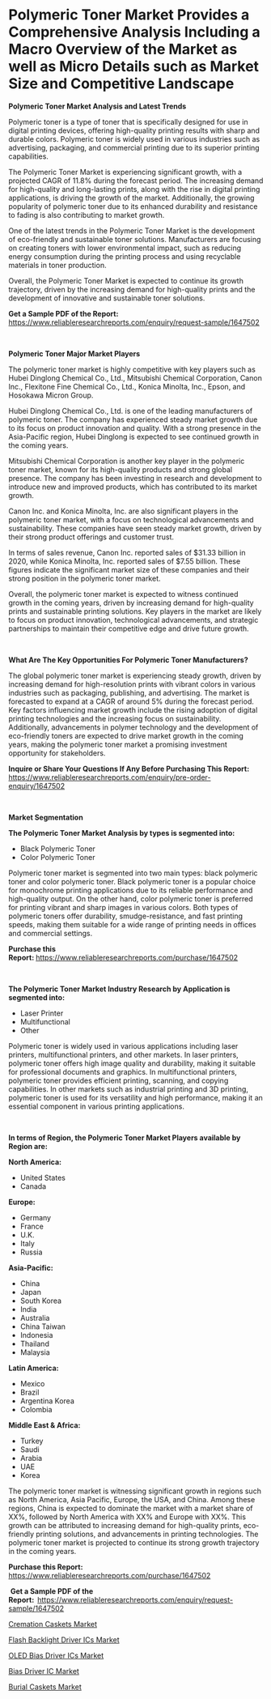 <p><h1>Polymeric Toner Market Provides a Comprehensive Analysis Including a Macro Overview of the Market as well as Micro Details such as Market Size and Competitive Landscape</h1></p><p><strong>Polymeric Toner Market Analysis and Latest Trends</strong></p>
<p><p>Polymeric toner is a type of toner that is specifically designed for use in digital printing devices, offering high-quality printing results with sharp and durable colors. Polymeric toner is widely used in various industries such as advertising, packaging, and commercial printing due to its superior printing capabilities.</p><p>The Polymeric Toner Market is experiencing significant growth, with a projected CAGR of 11.8% during the forecast period. The increasing demand for high-quality and long-lasting prints, along with the rise in digital printing applications, is driving the growth of the market. Additionally, the growing popularity of polymeric toner due to its enhanced durability and resistance to fading is also contributing to market growth.</p><p>One of the latest trends in the Polymeric Toner Market is the development of eco-friendly and sustainable toner solutions. Manufacturers are focusing on creating toners with lower environmental impact, such as reducing energy consumption during the printing process and using recyclable materials in toner production.</p><p>Overall, the Polymeric Toner Market is expected to continue its growth trajectory, driven by the increasing demand for high-quality prints and the development of innovative and sustainable toner solutions.</p></p>
<p><strong>Get a Sample PDF of the Report:&nbsp;</strong> <a href="https://www.reliableresearchreports.com/enquiry/request-sample/1647502">https://www.reliableresearchreports.com/enquiry/request-sample/1647502</a></p>
<p>&nbsp;</p>
<p><strong>Polymeric Toner Major Market Players</strong></p>
<p><p>The polymeric toner market is highly competitive with key players such as Hubei Dinglong Chemical Co., Ltd., Mitsubishi Chemical Corporation, Canon Inc., Flexitone Fine Chemical Co., Ltd., Konica Minolta, Inc., Epson, and Hosokawa Micron Group.</p><p>Hubei Dinglong Chemical Co., Ltd. is one of the leading manufacturers of polymeric toner. The company has experienced steady market growth due to its focus on product innovation and quality. With a strong presence in the Asia-Pacific region, Hubei Dinglong is expected to see continued growth in the coming years.</p><p>Mitsubishi Chemical Corporation is another key player in the polymeric toner market, known for its high-quality products and strong global presence. The company has been investing in research and development to introduce new and improved products, which has contributed to its market growth.</p><p>Canon Inc. and Konica Minolta, Inc. are also significant players in the polymeric toner market, with a focus on technological advancements and sustainability. These companies have seen steady market growth, driven by their strong product offerings and customer trust.</p><p>In terms of sales revenue, Canon Inc. reported sales of $31.33 billion in 2020, while Konica Minolta, Inc. reported sales of $7.55 billion. These figures indicate the significant market size of these companies and their strong position in the polymeric toner market.</p><p>Overall, the polymeric toner market is expected to witness continued growth in the coming years, driven by increasing demand for high-quality prints and sustainable printing solutions. Key players in the market are likely to focus on product innovation, technological advancements, and strategic partnerships to maintain their competitive edge and drive future growth.</p></p>
<p>&nbsp;</p>
<p><strong>What Are The Key Opportunities For Polymeric Toner Manufacturers?</strong></p>
<p><p>The global polymeric toner market is experiencing steady growth, driven by increasing demand for high-resolution prints with vibrant colors in various industries such as packaging, publishing, and advertising. The market is forecasted to expand at a CAGR of around 5% during the forecast period. Key factors influencing market growth include the rising adoption of digital printing technologies and the increasing focus on sustainability. Additionally, advancements in polymer technology and the development of eco-friendly toners are expected to drive market growth in the coming years, making the polymeric toner market a promising investment opportunity for stakeholders.</p></p>
<p><strong>Inquire or Share Your Questions If Any Before Purchasing This Report:</strong> <a href="https://www.reliableresearchreports.com/enquiry/pre-order-enquiry/1647502">https://www.reliableresearchreports.com/enquiry/pre-order-enquiry/1647502</a></p>
<p>&nbsp;</p>
<p><strong>Market Segmentation</strong></p>
<p><strong>The Polymeric Toner Market Analysis by types is segmented into:</strong></p>
<p><ul><li>Black Polymeric Toner</li><li>Color Polymeric Toner</li></ul></p>
<p><p>Polymeric toner market is segmented into two main types: black polymeric toner and color polymeric toner. Black polymeric toner is a popular choice for monochrome printing applications due to its reliable performance and high-quality output. On the other hand, color polymeric toner is preferred for printing vibrant and sharp images in various colors. Both types of polymeric toners offer durability, smudge-resistance, and fast printing speeds, making them suitable for a wide range of printing needs in offices and commercial settings.</p></p>
<p><strong>Purchase this Report:&nbsp;</strong><a href="https://www.reliableresearchreports.com/purchase/1647502">https://www.reliableresearchreports.com/purchase/1647502</a></p>
<p>&nbsp;</p>
<p><strong>The Polymeric Toner Market Industry Research by Application is segmented into:</strong></p>
<p><ul><li>Laser Printer</li><li>Multifunctional</li><li>Other</li></ul></p>
<p><p>Polymeric toner is widely used in various applications including laser printers, multifunctional printers, and other markets. In laser printers, polymeric toner offers high image quality and durability, making it suitable for professional documents and graphics. In multifunctional printers, polymeric toner provides efficient printing, scanning, and copying capabilities. In other markets such as industrial printing and 3D printing, polymeric toner is used for its versatility and high performance, making it an essential component in various printing applications.</p></p>
<p>&nbsp;</p>
<p><strong>In terms of Region, the Polymeric Toner Market Players available by Region are:</strong></p>
<p>
    <p> <strong> North America: </strong>
        <ul>
            <li>United States</li>
            <li>Canada</li>
        </ul>
        </p> 
    <p> <strong> Europe: </strong>
        <ul>
            <li>Germany</li>
            <li>France</li>
            <li>U.K.</li>
            <li>Italy</li>
            <li>Russia</li>
        </ul>
        </p> 
    <p> <strong> Asia-Pacific: </strong>
        <ul>
            <li>China</li>
            <li>Japan</li>
            <li>South Korea</li>
            <li>India</li>
            <li>Australia</li>
            <li>China Taiwan</li>
            <li>Indonesia</li>
            <li>Thailand</li>
            <li>Malaysia</li>
        </ul>
        </p> 
    <p> <strong> Latin America: </strong>
        <ul>
            <li>Mexico</li>
            <li>Brazil</li>
            <li>Argentina Korea</li>
            <li>Colombia</li>
        </ul>
        </p> 
    <p> <strong> Middle East & Africa: </strong>
        <ul>
            <li>Turkey</li>
            <li>Saudi</li>
            <li>Arabia</li>
            <li>UAE</li>
            <li>Korea</li>
        </ul>
    </p>
    </p>
<p><p>The polymeric toner market is witnessing significant growth in regions such as North America, Asia Pacific, Europe, the USA, and China. Among these regions, China is expected to dominate the market with a market share of XX%, followed by North America with XX% and Europe with XX%. This growth can be attributed to increasing demand for high-quality prints, eco-friendly printing solutions, and advancements in printing technologies. The polymeric toner market is projected to continue its strong growth trajectory in the coming years.</p></p>
<p><strong>Purchase this Report: </strong><a href="https://www.reliableresearchreports.com/purchase/1647502">https://www.reliableresearchreports.com/purchase/1647502</a></p>
<p>&nbsp;<strong>Get a Sample PDF of the Report:&nbsp;&nbsp;</strong><a href="https://www.reliableresearchreports.com/enquiry/request-sample/1647502">https://www.reliableresearchreports.com/enquiry/request-sample/1647502</a></p>
<p><strong></strong></p>
<p><p><a href="https://view.publitas.com/reportprime-1/insights-into-cremation-caskets-market-size-analysing-market-share-trends-and-growth-from-2024-to-2031/">Cremation Caskets Market</a></p><p><a href="https://glittery-fuchsia-86a.notion.site/Flash-Backlight-Driver-ICs-Market-Research-Report-Forecasted-for-Period-from-2024-2031-by-Market--1b07afa5bd4d44efafc4d9d945668408">Flash Backlight Driver ICs Market</a></p><p><a href="https://acidic-farm-354.notion.site/Insights-into-OLED-Bias-Driver-ICs-Market-Size-Analysing-Market-Share-Trends-and-Growth-from-2024-6aa0af74fb77417c9aee37d855f46ee8">OLED Bias Driver ICs Market</a></p><p><a href="https://glittery-fuchsia-86a.notion.site/Bias-Driver-IC-Market-Size-Growing-and-Forecasted-for-period-from-2024-2031-and-provides-complete--580396ef9ecb46a4bd9ba59d1f3a1250">Bias Driver IC Market</a></p><p><a href="https://view.publitas.com/reportprime-1/burial-caskets-market-dynamics-2024-2031-also-about-its-market-trends-projections-and-opportunities/">Burial Caskets Market</a></p></p>